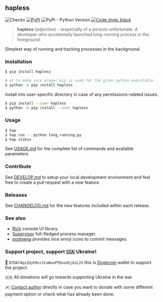 ## hapless

![Checks](https://github.com/bmwant/hapless/actions/workflows/tests.yml/badge.svg)
[![PyPI](https://img.shields.io/pypi/v/hapless)](https://pypi.org/project/hapless/)
![PyPI - Python Version](https://img.shields.io/pypi/pyversions/hapless)
[![Code style: black](https://img.shields.io/badge/code%20style-black-000000.svg)](https://github.com/psf/black)

> **hapless** (*adjective*) - (especially of a person) unfortunate. A developer who accidentally launched long-running process in the foreground.

Simplest way of running and tracking processes in the background.

### Installation

```bash
$ pip install hapless

# or to make sure proper pip is used for the given python executable
$ python -m pip install hapless
```

Install into user-specific directory in case of any permissions-related issues.

```bash
$ pip install --user hapless
$ python -m pip install --user hapless
```

### Usage

```bash
$ hap
$ hap run -- python long_running.py
$ hap status
```

See [USAGE.md](https://github.com/bmwant/hapless/blob/main/USAGE.md) for the complete list of commands and available parameters.

### Contribute

See [DEVELOP.md](https://github.com/bmwant/hapless/blob/main/DEVELOP.md) to setup your local development environment and feel free to create a pull request with a new feature.

### Releases

See [CHANGELOG.md](https://github.com/bmwant/hapless/blob/main/CHANGELOG.md) for the new features included within each release.

### See also

* [Rich](https://rich.readthedocs.io/en/stable/introduction.html) console UI library.
* [Supervisor](http://supervisord.org/) full-fledged process manager.
* [podmena](https://github.com/bmwant/podmena) provides nice emoji icons to commit messages.

### Support project, support 🇺🇦 Ukraine!

🐶 `D7DA74qzZUyh9cctCxWovPTEovUSjGzL2S` this is [Dogecoin](https://dogecoin.com/) wallet to support the project.

🇺🇦 All donations will go towards supporting Ukraine in the war.

✉️ [Contact author](mailto:bmwant@gmail.com) directly in case you want to donate with some different payment option or check what has already been done.
